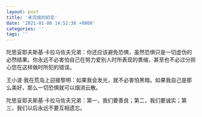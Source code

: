 ```yaml
---
layout: post
title: '未完成的初恋'
date: '2021-01-06 14:52:36 +0800'
categories: ''
tags: ''
---
```


陀思妥耶夫斯基·卡拉马佐夫兄弟：你还应该避免恐惧，虽然恐惧只是一切虚伪的必然结果。你永远不必害怕自己在努力爱别人时所表现的畏缩，甚至也不必过分担心您在这样做时所犯的错误。

王小波·我在荒岛上迎接黎明：如果我会发光，就不必害怕黑暗。如果我自己是那么美好，那么一切恐惧就可以烟消云散。

陀思妥耶夫斯基·卡拉马佐夫兄弟：第一，我们要善良；第二，我们要诚实；第三，我们以后永远不要互相遗忘。
